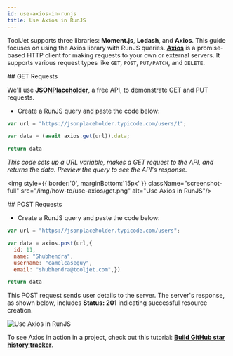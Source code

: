 ```yaml
---
id: use-axios-in-runjs
title: Use Axios in RunJS
---
```

<div >

ToolJet supports three libraries: **Moment.js**, **Lodash**, and **Axios**. This guide focuses on using the Axios library with RunJS queries. **[Axios](https://axios-http.com/docs/intro)** is a promise-based HTTP client for making requests to your own or external servers. It supports various request types like `GET`, `POST`, `PUT/PATCH`, and `DELETE`.

</div>

<div>
## GET Requests

We'll use **[JSONPlaceholder](https://jsonplaceholder.typicode.com/)**, a free API, to demonstrate GET and PUT requests.

- Create a RunJS query and paste the code below:

```javascript
var url = "https://jsonplaceholder.typicode.com/users/1";

var data = (await axios.get(url)).data;

return data
```

*This code sets up a URL variable, makes a GET request to the API, and returns the data. Preview the query to see the API's response.*

<div style={{textAlign: 'center'}}>

<img style={{ border:'0', marginBottom:'15px' }} className="screenshot-full" src="/img/how-to/use-axios/get.png" alt="Use Axios in RunJS"/>

</div>

</div>

<div>
## POST Requests

- Create a RunJS query and paste the code below:

```javascript
var url = "https://jsonplaceholder.typicode.com/users";

var data = axios.post(url,{
  id: 11,
  name: "Shubhendra",
  username: "camelcaseguy",
  email: "shubhendra@tooljet.com",})

return data
```

This POST request sends user details to the server. The server's response, as shown below, includes **Status: 201** indicating successful resource creation.


<div style={{textAlign: 'center'}}>

<img className="screenshot-full" src="/img/how-to/use-axios/post.png" alt="Use Axios in RunJS"/>

</div>

To see Axios in action in a project, check out this tutorial:
**[Build GitHub star history tracker](https://blog.tooljet.com/build-github-stars-history-app-in-5-minutes-using-low-code/)**.


</div>